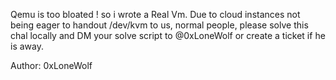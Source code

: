 Qemu is too bloated ! so i wrote a Real Vm. Due to cloud instances not being eager to handout /dev/kvm to us, normal people, please solve this chal locally and DM your solve script to @0xLoneWolf or create a ticket if he is away.

Author: 0xLoneWolf
